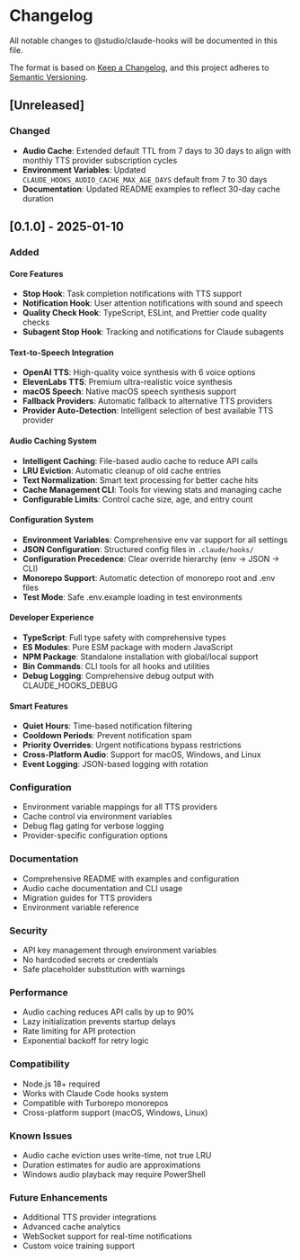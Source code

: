 # Changelog

All notable changes to @studio/claude-hooks will be documented in this file.

The format is based on [Keep a Changelog](https://keepachangelog.com/en/1.0.0/),
and this project adheres to [Semantic Versioning](https://semver.org/spec/v2.0.0.html).

## [Unreleased]

### Changed

- **Audio Cache**: Extended default TTL from 7 days to 30 days to align with monthly TTS provider subscription cycles
- **Environment Variables**: Updated `CLAUDE_HOOKS_AUDIO_CACHE_MAX_AGE_DAYS` default from 7 to 30 days
- **Documentation**: Updated README examples to reflect 30-day cache duration

## [0.1.0] - 2025-01-10

### Added

#### Core Features

- **Stop Hook**: Task completion notifications with TTS support
- **Notification Hook**: User attention notifications with sound and speech
- **Quality Check Hook**: TypeScript, ESLint, and Prettier code quality checks
- **Subagent Stop Hook**: Tracking and notifications for Claude subagents

#### Text-to-Speech Integration

- **OpenAI TTS**: High-quality voice synthesis with 6 voice options
- **ElevenLabs TTS**: Premium ultra-realistic voice synthesis
- **macOS Speech**: Native macOS speech synthesis support
- **Fallback Providers**: Automatic fallback to alternative TTS providers
- **Provider Auto-Detection**: Intelligent selection of best available TTS provider

#### Audio Caching System

- **Intelligent Caching**: File-based audio cache to reduce API calls
- **LRU Eviction**: Automatic cleanup of old cache entries
- **Text Normalization**: Smart text processing for better cache hits
- **Cache Management CLI**: Tools for viewing stats and managing cache
- **Configurable Limits**: Control cache size, age, and entry count

#### Configuration System

- **Environment Variables**: Comprehensive env var support for all settings
- **JSON Configuration**: Structured config files in `.claude/hooks/`
- **Configuration Precedence**: Clear override hierarchy (env → JSON → CLI)
- **Monorepo Support**: Automatic detection of monorepo root and .env files
- **Test Mode**: Safe .env.example loading in test environments

#### Developer Experience

- **TypeScript**: Full type safety with comprehensive types
- **ES Modules**: Pure ESM package with modern JavaScript
- **NPM Package**: Standalone installation with global/local support
- **Bin Commands**: CLI tools for all hooks and utilities
- **Debug Logging**: Comprehensive debug output with CLAUDE_HOOKS_DEBUG

#### Smart Features

- **Quiet Hours**: Time-based notification filtering
- **Cooldown Periods**: Prevent notification spam
- **Priority Overrides**: Urgent notifications bypass restrictions
- **Cross-Platform Audio**: Support for macOS, Windows, and Linux
- **Event Logging**: JSON-based logging with rotation

### Configuration

- Environment variable mappings for all TTS providers
- Cache control via environment variables
- Debug flag gating for verbose logging
- Provider-specific configuration options

### Documentation

- Comprehensive README with examples and configuration
- Audio cache documentation and CLI usage
- Migration guides for TTS providers
- Environment variable reference

### Security

- API key management through environment variables
- No hardcoded secrets or credentials
- Safe placeholder substitution with warnings

### Performance

- Audio caching reduces API calls by up to 90%
- Lazy initialization prevents startup delays
- Rate limiting for API protection
- Exponential backoff for retry logic

### Compatibility

- Node.js 18+ required
- Works with Claude Code hooks system
- Compatible with Turborepo monorepos
- Cross-platform support (macOS, Windows, Linux)

### Known Issues

- Audio cache eviction uses write-time, not true LRU
- Duration estimates for audio are approximations
- Windows audio playback may require PowerShell

### Future Enhancements

- Additional TTS provider integrations
- Advanced cache analytics
- WebSocket support for real-time notifications
- Custom voice training support
